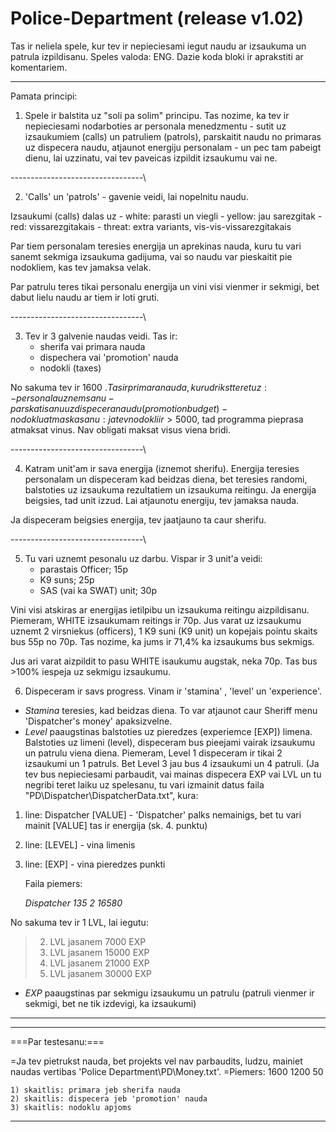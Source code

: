 # Police-Department (release v1.02)
Tas ir neliela spele, kur tev ir nepieciesami iegut naudu ar izsaukuma un patrula izpildisanu. Speles valoda: ENG.
Dazie koda bloki ir aprakstiti ar komentariem.
***************
Pamata principi:

1) Spele ir balstita uz "soli pa solim" principu. Tas nozime, ka tev ir nepieciesami nodarboties ar personala menedzmentu - sutit uz izsaukumiem (calls) un patruliem (patrols), parskaitit naudu no primaras uz dispecera naudu, atjaunot energiju personalam - un pec tam pabeigt dienu, lai uzzinatu, vai tev paveicas izpildit izsaukumu vai ne.

---------------------------------\

2) 'Calls' un 'patrols' - gavenie veidi, lai nopelnitu naudu. 

Izsaukumi (calls) dalas uz
	- white: parasti un viegli
	- yellow: jau sarezgitak
	- red: vissarezgitakais
	- threat: extra variants, vis-vis-vissarezgitakais
	
Par tiem personalam teresies energija un aprekinas nauda, kuru tu vari sanemt sekmiga izsaukuma gadijuma, vai so naudu var pieskaitit pie nodokliem, kas tev jamaksa velak.

Par patrulu teres tikai personalu energija un vini visi vienmer ir sekmigi, bet dabut lielu naudu ar tiem ir loti gruti.

---------------------------------\

3) Tev ir 3 galvenie naudas veidi. Tas ir:
	- sherifa vai primara nauda
	- dispechera vai 'promotion' nauda
	- nodokli (taxes)
	
 No sakuma tev ir 1600 $. Tas ir primara nauda, kuru drikst teret uz:
	-personala uznemsanu
	-parskatisanu uz dispecera naudu(promotion budget)
	-nodoklu atmaskasanu: ja tev nodokli ir > 5000$, tad programma pieprasa atmaksat vinus. Nav obligati maksat visus viena bridi.
        
---------------------------------\

4) Katram unit'am ir sava energija (iznemot sherifu). Energija teresies personalam un dispeceram kad beidzas diena, bet teresies randomi, balstoties uz izsaukuma rezultatiem
un izsaukuma reitingu. Ja energija beigsies, tad unit izzud. Lai atjaunotu energiju, tev jamaksa nauda. 

Ja dispeceram beigsies energija, tev jaatjauno ta caur sherifu.

---------------------------------\

5) Tu vari uznemt pesonalu uz darbu. Vispar ir 3 unit'a veidi:
	- parastais Officer; 15p
	- K9 suns; 25p
	- SAS (vai ka SWAT) unit; 30p
	
 Vini visi atskiras ar energijas ietilpibu un izsaukuma reitingu aizpildisanu. Piemeram, WHITE izsaukumam reitings ir 70p. Jus varat uz izsaukumu uznemt 2 virsniekus (officers), 1 K9 suni (K9 unit) un kopejais pointu skaits bus 55p no 70p. Tas nozime, ka jums ir 71,4% ka izsaukums bus sekmigs.
 
 Jus ari varat aizpildit to pasu WHITE isaukumu augstak, neka 70p. Tas bus >100% iespeja uz sekmigu izsaukumu.
 
6) Dispeceram ir savs progress. Vinam ir 'stamina' , 'level' un 'experience'. 
 - *Stamina* teresies, kad beidzas diena. To var atjaunot caur Sheriff menu 'Dispatcher's money' apaksizvelne.
 - *Level* paaugstinas balstoties uz pieredzes (experiemce [EXP]) limena. Balstoties uz limeni (level), dispeceram bus pieejami vairak izsaukumu un patrulu viena diena.
 Piemeram, Level 1 dispeceram ir tikai 2 izsaukumi un 1 patruls. Bet Level 3 jau bus 4 izsaukumi un 4 patruli. (Ja tev bus nepieciesami parbaudit, vai mainas dispecera EXP vai LVL un tu negribi teret laiku uz spelesanu, tu vari izmainit datus faila "PD\Dispatcher\DispatcherData.txt", kura:
 
1) line: Dispatcher [VALUE] - 'Dispatcher' palks nemainigs, bet tu vari mainit [VALUE] tas ir energija (sk. 4. punktu)
2) line: [LEVEL] - vina limenis
3) line: [EXP] - vina pieredzes punkti
	
	Faila piemers:
	
	*Dispatcher 135*
	*2*
	*16580*
	
No sakuma tev ir 1 LVL, lai iegutu:
> 2) LVL jasanem 7000 EXP
> 3) LVL jasanem 15000 EXP
> 4) LVL jasanem 21000 EXP
> 5) LVL jasanem 30000 EXP
 
 - *EXP* paaugstinas par sekmigu izsaukumu un patrulu (patruli vienmer ir sekmigi, bet ne tik izdevigi, ka izsaukumi)

***************

***************

===Par testesanu:===

=Ja tev pietrukst nauda, bet projekts vel nav parbaudits, ludzu, mainiet naudas vertibas 'Police Department\PD\Money.txt'.
=Piemers: 1600 1200 50

	1) skaitlis: primara jeb sherifa nauda
	2) skaitlis: dispecera jeb 'promotion' nauda
	3) skaitlis: nodoklu apjoms

***************
